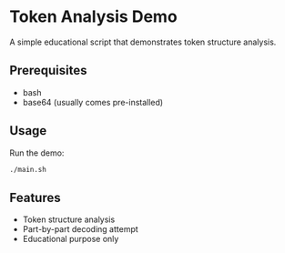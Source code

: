 # Token Analysis Demo

A simple educational script that demonstrates token structure analysis.

## Prerequisites

- bash
- base64 (usually comes pre-installed)

## Usage

Run the demo:
```bash
./main.sh
```

## Features

- Token structure analysis
- Part-by-part decoding attempt
- Educational purpose only 
